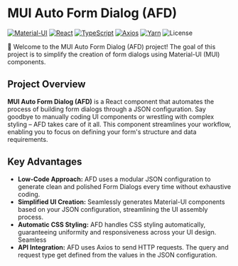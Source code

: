 # MUI Auto Form Dialog (AFD)
[![Material-UI](https://img.shields.io/badge/Material--UI-0081CB.svg?style=flat-square&logo=material-ui&logoColor=white)](https://mui.com/)
[![React](https://img.shields.io/badge/React-61DAFB.svg?style=flat-square&logo=react&logoColor=white)](https://reactjs.org/)
[![TypeScript](https://img.shields.io/badge/TypeScript-3178C6.svg?style=flat-square&logo=typescript&logoColor=white)](https://www.typescriptlang.org/)
[![Axios](https://img.shields.io/badge/Axios-5A2D81.svg?style=flat-square&logo=axios&logoColor=white)](https://axios-http.com/)
[![Yarn](https://img.shields.io/badge/Yarn-2C8EBB.svg?style=flat-square&logo=yarn&logoColor=white)](https://yarnpkg.com/)
![License](https://img.shields.io/badge/License-MIT-000000.svg?style=flat-square)

🚀 Welcome to the MUI Auto Form Dialog (AFD) project! The goal of this project is to simplify the creation of form dialogs using Material-UI (MUI) components.

## Project Overview
**MUI Auto Form Dialog (AFD)** is a React component that automates the process of building form dialogs through a JSON configuration. Say goodbye to manually coding UI components or wrestling with complex styling – AFD takes care of it all. This component streamlines your workflow, enabling you to focus on defining your form's structure and data requirements.

## Key Advantages
- **Low-Code Approach:** AFD uses a modular JSON configuration to generate clean and polished Form Dialogs every time without exhaustive coding.
- **Simplified UI Creation:** Seamlessly generates Material-UI components based on your JSON configuration, streamlining the UI assembly process.
- **Automatic CSS Styling:** AFD handles CSS styling automatically, guaranteeing uniformity and responsiveness across your UI design.
Seamless
- **API Integration:** AFD uses Axios to send HTTP requests. The query and request type get defined from the values in the JSON configuration.
